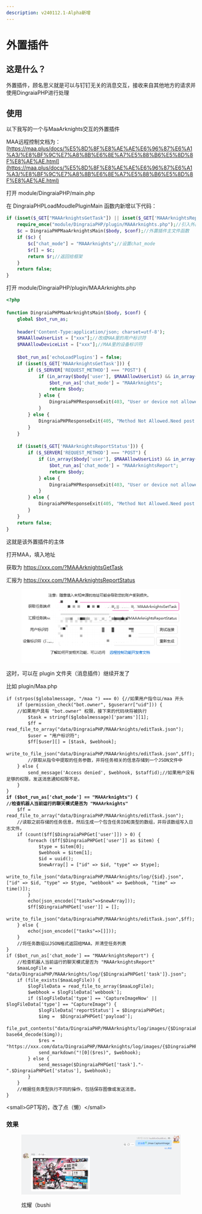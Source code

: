 ```yaml
---
description: v240112.1-Alpha新增
---
```


# 外置插件

## 这是什么？

外置插件，顾名思义就是可以与钉钉无关的消息交互，接收来自其他地方的请求并使用DingraiaPHP进行处理

## 使用

以下我写的一个与MaaArknights交互的外置插件

MAA远程控制文档为：[https://maa.plus/docs/%E5%8D%8F%E8%AE%AE%E6%96%87%E6%A1%A3/%E8%BF%9C%E7%A8%8B%E6%8E%A7%E5%88%B6%E5%8D%8F%E8%AE%AE.html](https://maa.plus/docs/%E5%8D%8F%E8%AE%AE%E6%96%87%E6%A1%A3/%E8%BF%9C%E7%A8%8B%E6%8E%A7%E5%88%B6%E5%8D%8F%E8%AE%AE.html)

打开 module/DingraiaPHP/main.php

在 DingraiaPHPLoadMoudlePluginMain 函数内新增以下代码：

```php
if (isset($_GET["MAAArknightsGetTask"]) || isset($_GET['MAAArknightsReportStatus'])) {
    require_once("module/DingraiaPHP/plugin/MAAArknights.php");//引入外置插件主文件
    $c = DingraiaPHPMaaArknightsMain($body, $conf);//外置插件主文件函数
    if ($c) {
        $c["chat_mode"] = "MAAArknights";//设置chat_mode
        $r[] = $c;
        return $r;//返回给框架
    }
    return false;
}
```

打开 module/DingraiaPHP/plugin/MAAArknights.php

```php
<?php

function DingraiaPHPMaaArknightsMain($body, $conf) {
    global $bot_run_as;
    
    header('Content-Type:application/json; charset=utf-8');
    $MAAAllowUserList = ["xxx"];//改成MAA里的用户标识符
    $MAAAllowDeviceList = ["xxx"];//MAA里的设备标识符
    
    $bot_run_as['echoLoadPlugins'] = false;
    if (isset($_GET['MAAArknightsGetTask'])) {
        if ($_SERVER['REQUEST_METHOD'] === "POST") {
            if (in_array($body['user'], $MAAAllowUserList) && in_array($body['device'], $MAAAllowDeviceList)) {
                $bot_run_as['chat_mode'] = "MAAArknights";
                return $body;
            } else {
                DingraiaPHPResponseExit(403, "User or device not allowed", null, true, true);
            }
        } else {
            DingraiaPHPResponseExit(405, "Method Not Allowed.Need post request", null, true, true);
        }
    }
    
    if (isset($_GET['MAAArknightsReportStatus'])) {
        if ($_SERVER['REQUEST_METHOD'] === "POST") {
            if (in_array($body['user'], $MAAAllowUserList) && in_array($body['device'], $MAAAllowDeviceList)) {
                $bot_run_as['chat_mode'] = "MAAArknightsReport";
                return $body;
            } else {
                DingraiaPHPResponseExit(403, "User or device not allowed", null, true, true);
            }
        } else {
            DingraiaPHPResponseExit(405, "Method Not Allowed.Need post request", null, true, true);
        }
    }
    return false;
}
```

这就是该外置插件的主体

打开MAA，填入地址

获取为 https://xxx.com/?MAAArknightsGetTask

汇报为 https://xxx.com/?MAAArknightsReportStatus

<figure><img src="../../.gitbook/assets/image (1).png" alt=""><figcaption></figcaption></figure>

这时，可以在 plugin 文件夹（消息插件）继续开发了

比如 plugin/Maa.php

<pre class="language-php"><code class="lang-php">if (strpos($globalmessage, "/maa ") === 0) {//如果用户指令以/maa 开头
    if (permission_check("bot.owner", $guserarr["uid"])) {
    //如果用户具有 "bot.owner" 权限，接下来的代码块将被执行
        $task = stringf($globalmessage)['params'][1];
        $ff = read_file_to_array("data/DingraiaPHP/MAAArknights/editTask.json");
        $user = "用户标识符";
        $ff[$user][] = [$task, $webhook];
        write_to_file_json("data/DingraiaPHP/MAAArknights/editTask.json",$ff);
        //获取从指令中提取的任务参数，并将任务相关的信息存储到一个JSON文件中
    } else {
        send_message('Access denied', $webhook, $staffid);//如果用户没有足够的权限，发送消息通知权限不足。
    }
}
<strong>if ($bot_run_as['chat_mode'] == "MAAArknights") {
</strong><strong>//检查机器人当前运行的聊天模式是否为 "MAAArknights"
</strong>    $ff = read_file_to_array("data/DingraiaPHP/MAAArknights/editTask.json");
    //读取之前存储的任务信息，然后生成一个包含任务ID和类型的数组，并将该数组写入日志文件。
    if (count($ff[$DingraiaPHPGet['user']]) > 0) {
        foreach ($ff[$DingraiaPHPGet['user']] as $item) {
            $type = $item[0];
            $webhook = $item[1];
            $id = uuid();
            $newArray[] = ["id" => $id, "type" => $type];
            write_to_file_json("data/DingraiaPHP/MAAArknights/log/{$id}.json",["id" => $id, "type" => $type, "webbook" => $webhook, "time" => time()]);
        }
        echo(json_encode(["tasks"=>$newArray]));
        $ff[$DingraiaPHPGet['user']] = [];
        write_to_file_json("data/DingraiaPHP/MAAArknights/editTask.json",$ff);
    } else {
        echo(json_encode(["tasks"=>[]]));
    }
    //将任务数组以JSON格式返回给MAA，并清空任务列表
}
if ($bot_run_as['chat_mode'] == "MAAArknightsReport") {
    //检查机器人当前运行的聊天模式是否为 "MAAArknightsReport"
    $maaLogFile = "data/DingraiaPHP/MAAArknights/log/{$DingraiaPHPGet['task']}.json";
    if (file_exists($maaLogFile)) {
        $logFileData = read_file_to_array($maaLogFile);
        $webhook = $logFileData['webbook'];
        if ($logFileData['type'] == 'CaptureImageNow' || $logFileData['type'] == "CaptureImage") {
            $logFileData['reportStatus'] = $DingraiaPHPGet;
            $img =  $DingraiaPHPGet['payload'];
            file_put_contents("data/DingraiaPHP/MAAArknights/log/images/{$DingraiaPHPGet['task']}.jpeg", base64_decode($img));
            $res = "https://xxx.com/data/DingraiaPHP/MAAArknights/log/images/{$DingraiaPHPGet['task']}.jpeg";
            send_markdown("![0]($res)", $webhook);
        } else {
            send_message($DingraiaPHPGet['task']."-".$DingraiaPHPGet['status'], $webhook);
        }
    }
    //根据任务类型执行不同的操作，包括保存图像或发送消息。
}
</code></pre>

\<small>GPT写的，改了点（懒）\</small>

### 效果

<figure><img src="../../.gitbook/assets/image (3).png" alt=""><figcaption><p>炫耀（bushi</p></figcaption></figure>


